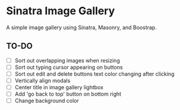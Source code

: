 # Sinatra Image Gallery

A simple image gallery using Sinatra, Masonry, and Boostrap.

## TO-DO

- [ ] Sort out overlapping images when resizing
- [ ] Sort out typing cursor appearing on buttons
- [ ] Sort out edit and delete buttons text color changing after clicking
- [ ] Vertically align modals
- [ ] Center title in image gallery lightbox
- [ ] Add 'go back to top' button on bottom right
- [ ] Change background color